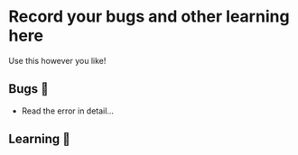 # Record your bugs and other learning here

Use this however you like!

## Bugs 🐛

- Read the error in detail...

## Learning 📜
